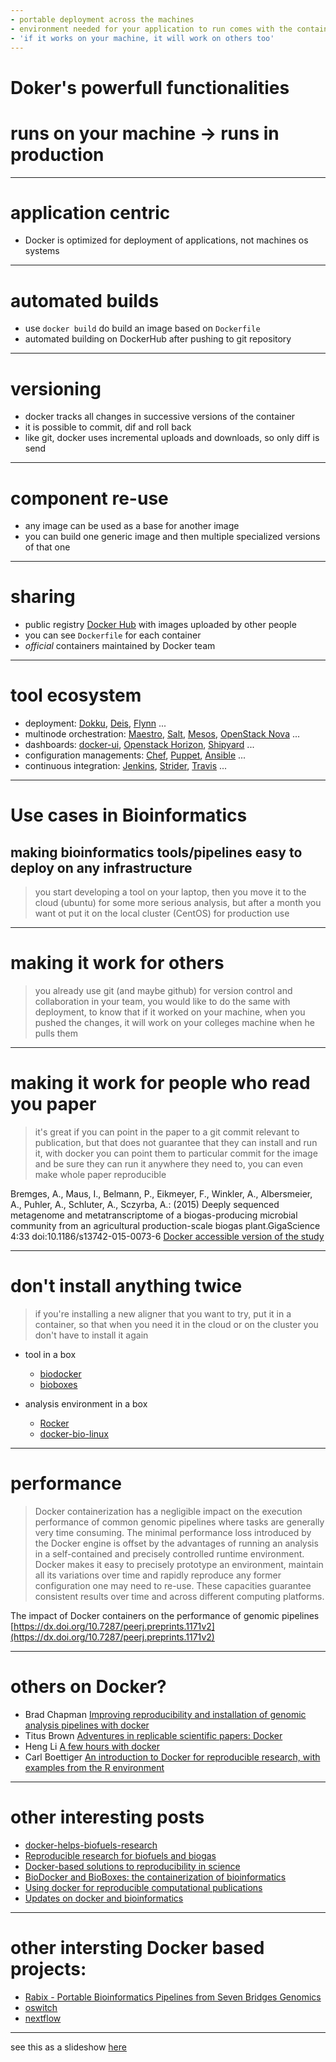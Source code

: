 ```yaml
---
- portable deployment across the machines
- environment needed for your application to run comes with the container
- 'if it works on your machine, it will work on others too'
---
```


# Doker's powerfull functionalities
# runs on your machine -> runs in production

--------------------------------------------------------------------------------

# application centric
- Docker is optimized for deployment of applications, not machines os systems

--------------------------------------------------------------------------------

# automated builds
- use `docker build` do build an image based on `Dockerfile`
- automated building on DockerHub after pushing to git repository

--------------------------------------------------------------------------------

# versioning
- docker tracks all changes in successive versions of the container
- it is possible to commit, dif and roll back
- like git, docker uses incremental uploads and downloads, so only diff is send

--------------------------------------------------------------------------------

# component re-use
- any image can be used as a base for another image
- you can build one generic image and then multiple specialized versions of that one

--------------------------------------------------------------------------------

# sharing
- public registry [Docker Hub](https://hub.docker.com/) with images uploaded by other people
- you can see `Dockerfile` for each container
- _official_ containers maintained by Docker team

--------------------------------------------------------------------------------

# tool ecosystem
- deployment: [Dokku](http://progrium.viewdocs.io/dokku/), [Deis](http://deis.io/), [Flynn](https://flynn.io/) ...
- multinode orchestration: [Maestro](https://github.com/toscanini/maestro), [Salt](http://saltstack.com/), [Mesos](https://mesos.apache.org/), [OpenStack Nova](http://docs.openstack.org/developer/nova/) ...
- dashboards: [docker-ui](https://github.com/crosbymichael/dockerui), [Openstack Horizon](http://docs.openstack.org/developer/horizon/), [Shipyard](https://shipyard-project.com/) ...
- configuration managements: [Chef](https://www.chef.io/chef/), [Puppet](https://puppetlabs.com/), [Ansible](http://www.ansible.com/home) ...
- continuous integration: [Jenkins](https://jenkins-ci.org/), [Strider](https://github.com/Strider-CD/strider), [Travis](https://travis-ci.org/) ...

--------------------------------------------------------------------------------

# Use cases in Bioinformatics
## making bioinformatics tools/pipelines easy to deploy on any infrastructure
> you start developing a tool on your laptop, then you move it to the cloud (ubuntu) for some more serious analysis, but after a month you want ot put it on the local cluster (CentOS) for production use

--------------------------------------------------------------------------------

# making it work for others
> you already use git (and maybe github) for version control and collaboration in your team, you would like to do the same with deployment, to know that if it worked on your machine, when you pushed the changes, it will work on your colleges machine when he pulls them

--------------------------------------------------------------------------------

# making it work for people who read you paper
> it's great if you can point in the paper to a git commit relevant to publication, but that does not guarantee that they can install and run it, with docker you can point them to particular commit for the image and be sure they can run it anywhere they need to, you can even make whole paper reproducible

Bremges, A., Maus, I., Belmann, P., Eikmeyer, F., Winkler, A., Albersmeier, A., Puhler, A., Schluter, A., Sczyrba, A.: (2015) Deeply sequenced metagenome and metatranscriptome of a biogas-producing microbial community from an agricultural production-scale biogas plant.GigaScience 4:33 doi:10.1186/s13742-015-0073-6 [Docker accessible version of the study](https://registry.hub.docker.com/u/metagenomics/2015-biogas-cebitec/)

--------------------------------------------------------------------------------

# don't install anything twice
> if you're installing a new aligner that you want to try, put it in a container, so that when you need it in the cloud or on the cluster you don't have to install it again

- tool in a box
  - [biodocker](https://github.com/BioDocker)
  - [bioboxes](https://github.com/bioboxes)

- analysis environment in a box
  - [Rocker](https://github.com/rocker-org)
  - [docker-bio-linux](https://hub.docker.com/r/gawbul/docker-bio-linux8/)

--------------------------------------------------------------------------------

# performance
> Docker containerization has a negligible impact on the execution performance of common genomic pipelines where tasks are generally very time consuming. The minimal performance loss introduced by the Docker engine is offset by the advantages of running an analysis in a self-contained and precisely controlled runtime environment. Docker makes it easy to precisely prototype an environment, maintain all its variations over time and rapidly reproduce any former configuration one may need to re-use. These capacities guarantee consistent results over time and across different computing platforms.

The impact of Docker containers on the performance of genomic pipelines [https://dx.doi.org/10.7287/peerj.preprints.1171v2](https://dx.doi.org/10.7287/peerj.preprints.1171v2)

--------------------------------------------------------------------------------

# others on Docker?
- Brad Chapman [Improving reproducibility and installation of genomic analysis pipelines with docker](http://bcb.io/2014/03/06/improving-reproducibility-and-installation-of-genomic-analysis-pipelines-with-docker/)
- Titus Brown [Adventures in replicable scientific papers: Docker](http://ivory.idyll.org/blog//2015-docker-and-replicating-papers.html)
- Heng Li [A few hours with docker](https://lh3.github.io/2015/04/25/a-few-hours-with-docker/)
- Carl Boettiger [An introduction to Docker for reproducible research, with examples from the R environment](http://arxiv.org/abs/1410.0846)

--------------------------------------------------------------------------------

# other interesting posts
- [docker-helps-biofuels-research](http://www.software.ac.uk/blog/2015-07-30-docker-helps-biofuels-research)
- [Reproducible research for biofuels and biogas](http://www.eurekalert.org/pub_releases/2015-07/g-rrf072715.php)
- [Docker-based solutions to reproducibility in science](http://blog.sbgenomics.com/docker-based-solutions-to-reproducibility-in-science/)
- [BioDocker and BioBoxes: the containerization of bioinformatics](http://www.acgt.me/blog/2015/8/25/biodocker-and-bioboxes-the-containerization-of-bioinformatics)
- [Using docker for reproducible computational publications](http://melissagymrek.com/science/2014/08/29/docker-reproducible-research.html)
- [Updates on docker and bioinformatics](http://bioinfoblog.it/2015/03/updates-on-docker-and-bioinformatics/)

--------------------------------------------------------------------------------

# other intersting Docker based projects:
- [Rabix - Portable Bioinformatics Pipelines from Seven Bridges Genomics](https://www.rabix.org)
- [oswitch](https://github.com/wurmlab/oswitch)
- [nextflow](http://www.nextflow.io/)

--------------------------------------------------------------------------------

see this as a slideshow [here](https://gnab.github.io/remark/remarkise?url=https%3A%2F%2Fraw.githubusercontent.com%2Fmkuzak%2Fshipcamel%2Fmaster%2Ftalk-notes.md#1)
